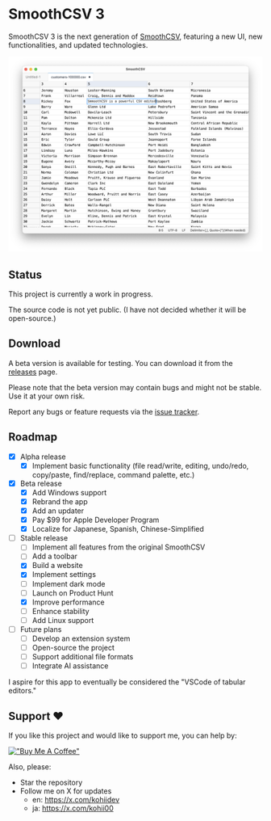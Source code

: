 # SmoothCSV 3

SmoothCSV 3 is the next generation of [SmoothCSV](https://github.com/kohii/smoothcsv), featuring a new UI, new functionalities, and updated technologies.

![](./screenshots/top.png)

## Status

This project is currently a work in progress.

The source code is not yet public.
(I have not decided whether it will be open-source.)

## Download

A beta version is available for testing.
You can download it from the [releases](https://github.com/kohii/smoothcsv3/releases) page.

Please note that the beta version may contain bugs and might not be stable. Use it at your own risk.

Report any bugs or feature requests via the [issue tracker](https://github.com/kohii/smoothcsv3/issues).

## Roadmap

- [x] Alpha release
  - [x] Implement basic functionality (file read/write, editing, undo/redo, copy/paste, find/replace, command palette, etc.)
- [x] Beta release
  - [x] Add Windows support
  - [x] Rebrand the app
  - [x] Add an updater
  - [x] Pay $99 for Apple Developer Program
  - [x] Localize for Japanese, Spanish, Chinese-Simplified
- [ ] Stable release
  - [ ] Implement all features from the original SmoothCSV
  - [ ] Add a toolbar
  - [x] Build a website
  - [x] Implement settings
  - [ ] Implement dark mode
  - [ ] Launch on Product Hunt
  - [x] Improve performance
  - [ ] Enhance stability
  - [ ] Add Linux support
- [ ] Future plans
  - [ ] Develop an extension system
  - [ ] Open-source the project
  - [ ] Support additional file formats
  - [ ] Integrate AI assistance

I aspire for this app to eventually be considered the "VSCode of tabular editors."

## Support ❤️

If you like this project and would like to support me, you can help by:

[!["Buy Me A Coffee"](https://www.buymeacoffee.com/assets/img/custom_images/orange_img.png)](https://www.buymeacoffee.com/kohii)

Also, please:

- Star the repository
- Follow me on X for updates
  - en: https://x.com/kohiidev
  - ja: https://x.com/kohii00
